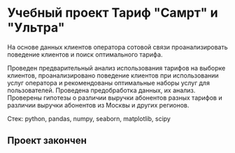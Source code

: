 # Учебный проект Тариф "Самрт" и "Ультра"
На основе данных клиентов оператора сотовой связи проанализировать поведение клиентов и поиск оптимального тарифа.

Проведен предварительный анализ использования тарифов на выборке клиентов,
проанализировано поведение клиентов при использовании услуг оператора и
рекомендованы оптимальные наборы услуг для пользователей. Проведена предобработка
данных, их анализ. Проверены гипотезы о различии выручки абонентов разных тарифов и
различии выручки абонентов из Москвы и других регионов.

Стек: python, pandas, numpy, seaborn, matplotlib, scipy

## Проект закончен
